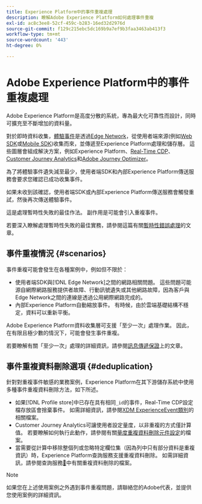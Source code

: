 ```yaml
---
title: Experience Platform中的事件重複處理
description: 瞭解Adobe Experience Platform如何處理事件重複
exl-id: ac8c3ee8-52cf-459c-b283-16ed32d2976d
source-git-commit: f129c215ebc5dc169b9a7ef9b3faa3463ab413f3
workflow-type: tm+mt
source-wordcount: '443'
ht-degree: 0%

---
```


# Adobe Experience Platform中的事件重複處理

Adobe Experience Platform是高度分散的系統，專為最大化可靠性而設計，同時可擴充至不斷增加的資料量。

對於即時資料收集，[體驗事件](../xdm/classes/experienceevent.md)是透過[Edge Network](../web-sdk/home.md#edge-network)，從使用者端來源(例如[Web SDK](../web-sdk/home.md)或[Mobile SDK](https://developer.adobe.com/client-sdks/home/))收集而來，並傳遞至Experience Platform處理和儲存層。 這些圖層會組成解決方案，例如Experience Platform、[Real-Time CDP](../rtcdp/home.md)、[Customer Journey Analytics](https://experienceleague.adobe.com/docs/analytics-platform/using/cja-overview/cja-overview.html?lang=zh-Hant)和[Adobe Journey Optimizer](https://experienceleague.adobe.com/docs/journey-optimizer/using/ajo-home.html?lang=zh-Hant)。

為了將體驗事件遺失減至最少，使用者端SDK和內部Experience Platform傳送服務會要求您確認已成功收集事件。

如果未收到該確認，使用者端SDK或內部Experience Platform傳送服務會觸發重試，然後再次傳送體驗事件。

這是處理暫時性失敗的最佳作法。 副作用是可能會引入重複事件。

若要深入瞭解處理暫時性失敗的最佳實務，請參閱這篇有關[暫時性錯誤處理](https://learn.microsoft.com/en-us/azure/architecture/best-practices/transient-faults)的文章。

## 事件重複情況 {#scenarios}

事件重複可能會發生在各種案例中，例如但不限於：

* 使用者端SDK與[!DNL Edge Network]之間的網路相關問題。 這些問題可能源自網際網路服務提供者故障、行動訊號遺失或其他網路故障，因為客戶與Edge Network之間的連線是透過公用網際網路完成的。
* 內部Experience Platform自動縮放事件。 有時候，由於雲端基礎結構不穩定，資料可以重新平衡。

Adobe Experience Platform資料收集層可支援「至少一次」處理作業。 因此，在有限且極少數的情況下，可能會發生事件重複。

若要瞭解有關「至少一次」處理的詳細資訊，請參閱[訊息傳遞保證](https://docs.confluent.io/kafka/design/delivery-semantics.html)上的文章。

## 事件重複資料刪除選項 {#deduplication}

針對對重複事件敏感的業務案例，Experience Platform在其下游儲存系統中使用多種事件重複資料刪除方法，如下所述。

* 如果[!DNL Profile store]中已存在具有相同`_id`的事件，Real-Time CDP設定檔存放區會捨棄事件。 如需詳細資訊，請參閱[XDM ExperienceEvent類別](../xdm/classes/experienceevent.md)的相關檔案。
* Customer Journey Analytics可讓使用者設定量度，以非重複的方式僅計算值。 若要瞭解如何執行此動作，請參閱有關[量度重複資料刪除元件設定](https://experienceleague.adobe.com/docs/analytics-platform/using/cja-dataviews/component-settings/metric-deduplication.html?lang=zh-Hant)的檔案。
* 當需要從計算中移除整個列或忽略特定欄位集（因為列中只有部分資料是重複資訊）時，Experience Platform查詢服務支援重複資料刪除。 如需詳細資訊，請參閱查詢服務[&#128279;](../query-service/key-concepts/deduplication.md)中有關重複資料刪除的檔案。

>[!NOTE]
>
>如果您在上述使用案例之外遇到事件重複問題，請聯絡您的Adobe代表，並提供您使用案例的詳細資訊。
